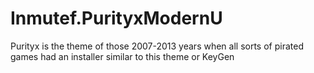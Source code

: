 # Inmutef.PurityxModernU
Purityx is the theme of those 2007-2013 years when all sorts of pirated games had an installer similar to this theme or KeyGen
